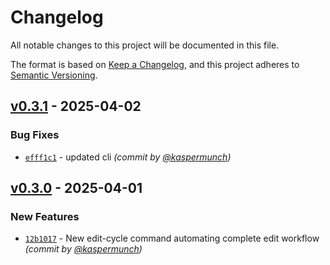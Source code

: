 # Changelog
All notable changes to this project will be documented in this file.

The format is based on [Keep a Changelog](https://keepachangelog.com/en/1.0.0/),
and this project adheres to [Semantic Versioning](https://semver.org/spec/v2.0.0.html).

## [v0.3.1] - 2025-04-02
### Bug Fixes
- [`efff1c1`](https://github.com/munch-group/franklin-educator/commit/efff1c1a23aae0eceda8ec3fbed85d9cb265d89f) - updated cli *(commit by [@kaspermunch](https://github.com/kaspermunch))*


## [v0.3.0] - 2025-04-01
### New Features
- [`12b1017`](https://github.com/munch-group/franklin-educator/commit/12b101754ebeb00ef5de7e6926da5dee264d3114) - New edit-cycle command automating complete edit workflow *(commit by [@kaspermunch](https://github.com/kaspermunch))*

[v0.3.0]: https://github.com/munch-group/franklin-educator/compare/v0.2.3...v0.3.0
[v0.3.1]: https://github.com/munch-group/franklin-educator/compare/v0.3.0...v0.3.1
